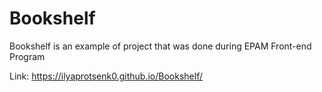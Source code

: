 # Bookshelf
Bookshelf is an example of project that was done during EPAM Front-end Program

Link: https://ilyaprotsenk0.github.io/Bookshelf/
